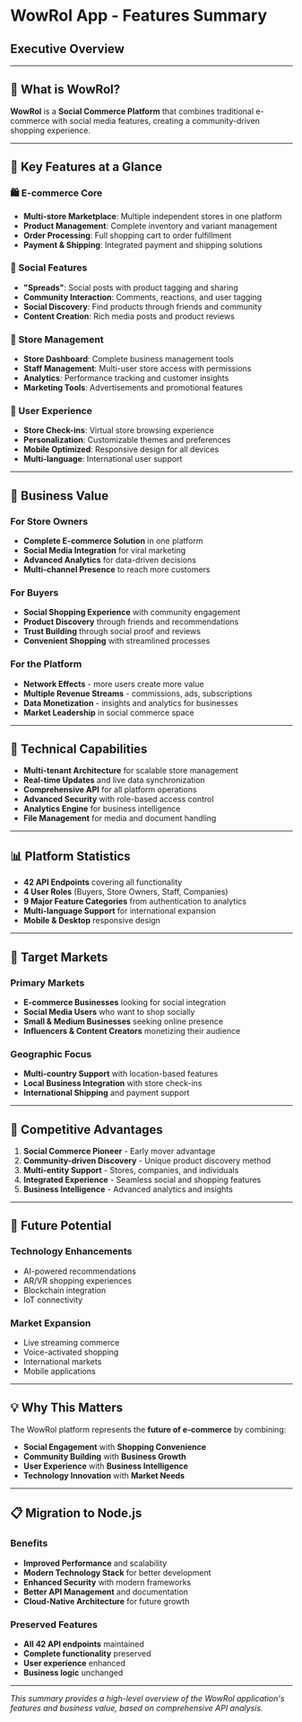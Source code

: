 # WowRol App - Features Summary
## Executive Overview

---

## 🎯 **What is WowRol?**

**WowRol** is a **Social Commerce Platform** that combines traditional e-commerce with social media features, creating a community-driven shopping experience.

---

## 🚀 **Key Features at a Glance**

### **🛍️ E-commerce Core**
- **Multi-store Marketplace**: Multiple independent stores in one platform
- **Product Management**: Complete inventory and variant management
- **Order Processing**: Full shopping cart to order fulfillment
- **Payment & Shipping**: Integrated payment and shipping solutions

### **👥 Social Features**
- **"Spreads"**: Social posts with product tagging and sharing
- **Community Interaction**: Comments, reactions, and user tagging
- **Social Discovery**: Find products through friends and community
- **Content Creation**: Rich media posts and product reviews

### **🏪 Store Management**
- **Store Dashboard**: Complete business management tools
- **Staff Management**: Multi-user store access with permissions
- **Analytics**: Performance tracking and customer insights
- **Marketing Tools**: Advertisements and promotional features

### **📱 User Experience**
- **Store Check-ins**: Virtual store browsing experience
- **Personalization**: Customizable themes and preferences
- **Mobile Optimized**: Responsive design for all devices
- **Multi-language**: International user support

---

## 💼 **Business Value**

### **For Store Owners**
- **Complete E-commerce Solution** in one platform
- **Social Media Integration** for viral marketing
- **Advanced Analytics** for data-driven decisions
- **Multi-channel Presence** to reach more customers

### **For Buyers**
- **Social Shopping Experience** with community engagement
- **Product Discovery** through friends and recommendations
- **Trust Building** through social proof and reviews
- **Convenient Shopping** with streamlined processes

### **For the Platform**
- **Network Effects** - more users create more value
- **Multiple Revenue Streams** - commissions, ads, subscriptions
- **Data Monetization** - insights and analytics for businesses
- **Market Leadership** in social commerce space

---

## 🔧 **Technical Capabilities**

- **Multi-tenant Architecture** for scalable store management
- **Real-time Updates** and live data synchronization
- **Comprehensive API** for all platform operations
- **Advanced Security** with role-based access control
- **Analytics Engine** for business intelligence
- **File Management** for media and document handling

---

## 📊 **Platform Statistics**

- **42 API Endpoints** covering all functionality
- **4 User Roles** (Buyers, Store Owners, Staff, Companies)
- **9 Major Feature Categories** from authentication to analytics
- **Multi-language Support** for international expansion
- **Mobile & Desktop** responsive design

---

## 🎯 **Target Markets**

### **Primary Markets**
- **E-commerce Businesses** looking for social integration
- **Social Media Users** who want to shop socially
- **Small & Medium Businesses** seeking online presence
- **Influencers & Content Creators** monetizing their audience

### **Geographic Focus**
- **Multi-country Support** with location-based features
- **Local Business Integration** with store check-ins
- **International Shipping** and payment support

---

## 🚀 **Competitive Advantages**

1. **Social Commerce Pioneer** - Early mover advantage
2. **Community-driven Discovery** - Unique product discovery method
3. **Multi-entity Support** - Stores, companies, and individuals
4. **Integrated Experience** - Seamless social and shopping features
5. **Business Intelligence** - Advanced analytics and insights

---

## 🔮 **Future Potential**

### **Technology Enhancements**
- AI-powered recommendations
- AR/VR shopping experiences
- Blockchain integration
- IoT connectivity

### **Market Expansion**
- Live streaming commerce
- Voice-activated shopping
- International markets
- Mobile applications

---

## 💡 **Why This Matters**

The WowRol platform represents the **future of e-commerce** by combining:
- **Social Engagement** with **Shopping Convenience**
- **Community Building** with **Business Growth**
- **User Experience** with **Business Intelligence**
- **Technology Innovation** with **Market Needs**

---

## 📋 **Migration to Node.js**

### **Benefits**
- **Improved Performance** and scalability
- **Modern Technology Stack** for better development
- **Enhanced Security** with modern frameworks
- **Better API Management** and documentation
- **Cloud-Native Architecture** for future growth

### **Preserved Features**
- **All 42 API endpoints** maintained
- **Complete functionality** preserved
- **User experience** enhanced
- **Business logic** unchanged

---

*This summary provides a high-level overview of the WowRol application's features and business value, based on comprehensive API analysis.*
